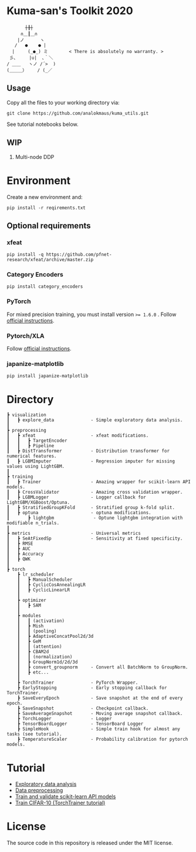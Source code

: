 # Kuma-san's Toolkit 2020

```
　 　 　┼╂┼
　 　 ∩＿┃＿∩
    |ノ      ヽ
   /   ●    ● |
  |     (_●_) ミ        < There is absolutely no warranty. >
 彡､     |∪|  ､｀＼ 
/ ＿＿   ヽノ /´>  )
(＿＿＿）    / (_／
```
## Usage
Copy all the files to your working directory via:

`git clone https://github.com/analokmaus/kuma_utils.git`

See tutorial notebooks below.

## WIP
1. Multi-node DDP

# Environment
Create a new environment and:

`pip install -r reqirements.txt`
## Optional requirements
### xfeat
`pip install -q https://github.com/pfnet-research/xfeat/archive/master.zip`
### Category Encoders
`pip install category_encoders`
### **PyTorch**
For mixed precision training, you must install version `>= 1.6.0` . 
Follow [official instructions](https://pytorch.org/get-started/locally/).
### Pytorch/XLA
Follow [official instructions](https://github.com/pytorch/xla).
### japanize-matplotlib
`pip install japanize-matplotlib`


# Directory
```
┣ visualization
┃   ┣ explore_data              - Simple exploratory data analysis.
┃
┣ preprocessing
┃   ┣ xfeat                     - xfeat modifications.
┃   ┃   ┣ TargetEncoder
┃   ┃   ┣ Pipeline
┃   ┣ DistTransformer           - Distribution transformer for numerical features. 
┃   ┣ LGBMImputer               - Regression imputer for missing values using LightGBM.
┃
┣ training
┃   ┣ Trainer                   - Amazing wrapper for scikit-learn API models.
┃   ┣ CrossValidator            - Amazing cross validation wrapper.
┃   ┣ LGBMLogger                - Logger callback for LightGBM/XGBoost/Optuna.
┃   ┣ StratifiedGroupKFold      - Stratified group k-fold split.
┃   ┣ optuna                    - optuna modifications.
┃       ┣ lightgbm               - Optune lightgbm integration with modifiable n_trials.
┃
┣ metrics                       - Universal metrics
┃   ┣ SeAtFixedSp               - Sensitivity at fixed specificity.
┃   ┣ RMSE
┃   ┣ AUC
┃   ┣ Accuracy
┃   ┣ QWK
┃
┣ torch
    ┣ lr_scheduler
    ┃   ┣ ManualScheduler
    ┃   ┣ CyclicCosAnnealingLR
    ┃   ┣ CyclicLinearLR
    ┃   
    ┣ optimizer
    ┃   ┣ SAM
    ┃ 
    ┣ modules
    ┃   ┃ (activation)
    ┃   ┣ Mish
    ┃   ┃ (pooling)
    ┃   ┣ AdaptiveConcatPool2d/3d
    ┃   ┣ GeM
    ┃   ┃ (attention)
    ┃   ┣ CBAM2d
    ┃   ┃ (normalization)
    ┃   ┣ GroupNorm1d/2d/3d
    ┃   ┣ convert_groupnorm     - Convert all BatchNorm to GroupNorm.
    ┃   ┣ etc...
    ┃ 
    ┣ TorchTrainer              - PyTorch Wrapper.
    ┣ EarlyStopping             - Early stopping callback for TorchTrainer.
    ┣ SaveEveryEpoch            - Save snapshot at the end of every epoch.
    ┣ SaveSnapshot              - Checkpoint callback.
    ┣ SaveAverageSnapshot       - Moving average snapshot callback.
    ┣ TorchLogger               - Logger
    ┣ TensorBoardLogger         - TensorBoard Logger
    ┣ SimpleHook                - Simple train hook for almost any tasks (see tutorial).
    ┣ TemperatureScaler         - Probability calibration for pytorch models.

```

# Tutorial
- [Exploratory data analysis](examples/Exploratory_data_analysis.ipynb)
- [Data preprocessing](examples/Data_preprocessing.ipynb)
- [Train and validate scikit-learn API models](examples/Train_and_validate_models.ipynb)
- [Train CIFAR-10 (TorchTrainer tutorial)](examples/Train_CIFAR10.md)


# License
The source code in this repository is released under the MIT license.